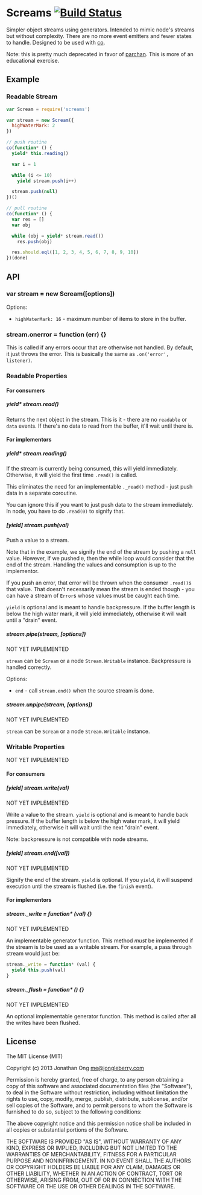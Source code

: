 # Screams [![Build Status](https://travis-ci.org/cojs/screams.png)](https://travis-ci.org/cojs/screams)

Simpler object streams using generators.
Intended to mimic node's streams but without complexity.
There are no more event emitters and fewer states to handle.
Designed to be used with [co](https://github.com/visionmedia/co).

Note: this is pretty much deprecated in favor of [parchan](https://github.com/cojs/parchan). This is more of an educational exercise.

## Example

### Readable Stream

```js
var Scream = require('screams')

var stream = new Scream({
  highWaterMark: 2
})

// push routine
co(function* () {
  yield* this.reading()

  var i = 1

  while (i <= 10)
    yield stream.push(i++)

  stream.push(null)
})()

// pull routine
co(function* () {
  var res = []
  var obj

  while (obj = yield* stream.read())
    res.push(obj)

  res.should.eql([1, 2, 3, 4, 5, 6, 7, 8, 9, 10])
})(done)
```

## API

### var stream = new Scream([options])

Options:

- `highWaterMark: 16` - maximum number of items to store in the buffer.

### stream.onerror = function (err) {}

This is called if any errors occur that are otherwise not handled.
By default, it just throws the error.
This is basically the same as `.on('error', listener)`.

### Readable Properties

#### For consumers

##### yield* stream.read()

Returns the next object in the stream.
This is it - there are no `readable` or `data` events.
If there's no data to read from the buffer,
it'll wait until there is.

#### For implementors

##### yield* stream.reading()

If the stream is currently being consumed, this will yield immediately.
Otherwise, it will yield the first time `.read()` is called.

This eliminates the need for an implementable `._read()` method - just push data in a separate coroutine.

You can ignore this if you want to just push data to the stream immediately.
In node, you have to do `.read(0)` to signify that.

##### [yield] stream.push(val)

Push a value to a stream.

Note that in the example, we signify the end of the stream by pushing a `null` value.
However, if we pushed `0`, then the while loop would consider that the end of the stream.
Handling the values and consumption is up to the implementor.

If you push an error,
that error will be thrown when the consumer `.read()`s that value.
That doesn't necessarily mean the stream is ended though - you can have a stream of `Error`s whose values must be caught each time.

`yield` is optional and is meant to handle backpressure.
If the buffer length is below the high water mark,
it will yield immediately,
otherwise it will wait until a "drain" event.

##### stream.pipe(stream, [options])

NOT YET IMPLEMENTED

`stream` can be `Scream` or a node `Stream.Writable` instance.
Backpressure is handled correctly.

Options:

- `end` - call `stream.end()` when the source stream is done.

##### stream.unpipe(stream, [options])

NOT YET IMPLEMENTED

`stream` can be `Scream` or a node `Stream.Writable` instance.

### Writable Properties

NOT YET IMPLEMENTED

#### For consumers

##### [yield] stream.write(val)

NOT YET IMPLEMENTED

Write a value to the stream.
`yield` is optional and is meant to handle back pressure.
If the buffer length is below the high water mark,
it will yield immediately,
otherwise it will wait until the next "drain" event.

Note: backpressure is not compatible with node streams.

##### [yield] stream.end([val])

NOT YET IMPLEMENTED

Signify the end of the stream.
`yield` is optional.
If you `yield`,
it will suspend execution until the stream is flushed (i.e. the `finish` event).

#### For implementors

##### stream._write = function* (val) {}

NOT YET IMPLEMENTED

An implementable generator function.
This method _must_ be implemented if the stream is to be used as a writable stream.
For example, a pass through stream would just be:

```js
stream._write = function* (val) {
  yield this.push(val)
}
```

##### stream._flush = function* () {}

NOT YET IMPLEMENTED

An optional implementable generator function.
This method is called after all the writes have been flushed.

## License

The MIT License (MIT)

Copyright (c) 2013 Jonathan Ong me@jongleberry.com

Permission is hereby granted, free of charge, to any person obtaining a copy
of this software and associated documentation files (the "Software"), to deal
in the Software without restriction, including without limitation the rights
to use, copy, modify, merge, publish, distribute, sublicense, and/or sell
copies of the Software, and to permit persons to whom the Software is
furnished to do so, subject to the following conditions:

The above copyright notice and this permission notice shall be included in
all copies or substantial portions of the Software.

THE SOFTWARE IS PROVIDED "AS IS", WITHOUT WARRANTY OF ANY KIND, EXPRESS OR
IMPLIED, INCLUDING BUT NOT LIMITED TO THE WARRANTIES OF MERCHANTABILITY,
FITNESS FOR A PARTICULAR PURPOSE AND NONINFRINGEMENT. IN NO EVENT SHALL THE
AUTHORS OR COPYRIGHT HOLDERS BE LIABLE FOR ANY CLAIM, DAMAGES OR OTHER
LIABILITY, WHETHER IN AN ACTION OF CONTRACT, TORT OR OTHERWISE, ARISING FROM,
OUT OF OR IN CONNECTION WITH THE SOFTWARE OR THE USE OR OTHER DEALINGS IN
THE SOFTWARE.
